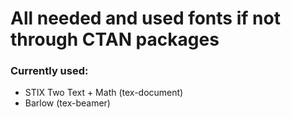 # All needed and used fonts if not through CTAN packages

### Currently used:
- STIX Two Text + Math (tex-document)
- Barlow (tex-beamer)
